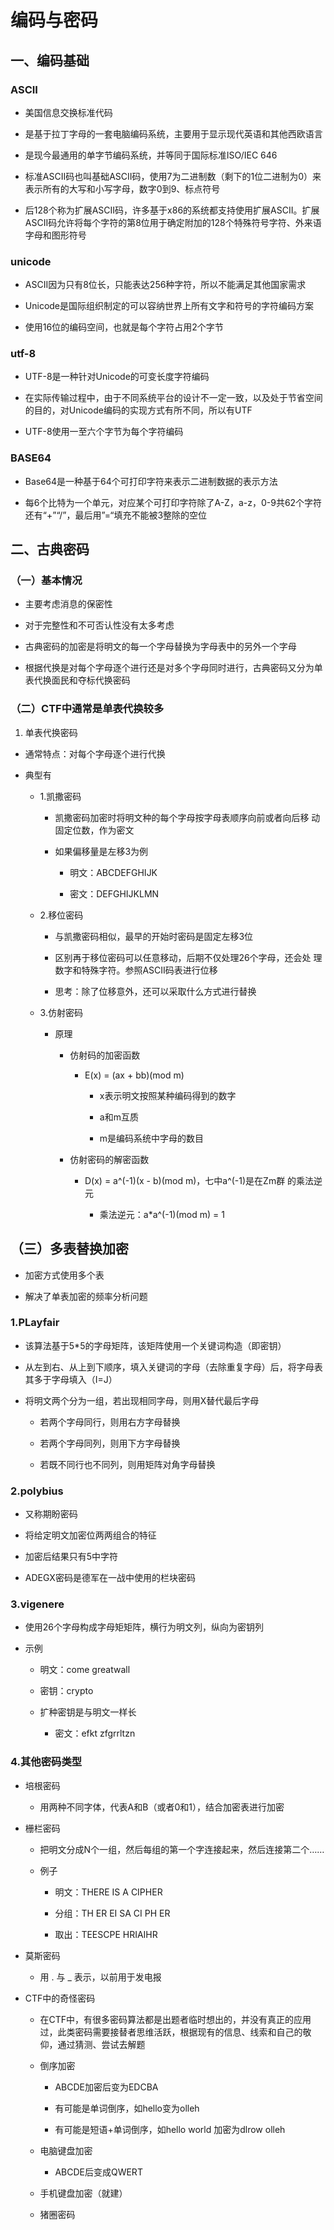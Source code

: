 # 编码与密码

## 一、编码基础

### ASCII

- 美国信息交换标准代码

- 是基于拉丁字母的一套电脑编码系统，主要用于显示现代英语和其他西欧语言

- 是现今最通用的单字节编码系统，并等同于国际标准ISO/IEC 646

- 标准ASCII码也叫基础ASCII码，使用7为二进制数（剩下的1位二进制为0）来表示所有的大写和小写字母，数字0到9、标点符号

- 后128个称为扩展ASCII码，许多基于x86的系统都支持使用扩展ASCII。扩展ASCII码允许将每个字符的第8位用于确定附加的128个特殊符号字符、外来语字母和图形符号

### unicode

- ASCII因为只有8位长，只能表达256种字符，所以不能满足其他国家需求

- Unicode是国际组织制定的可以容纳世界上所有文字和符号的字符编码方案

- 使用16位的编码空间，也就是每个字符占用2个字节

### utf-8

- UTF-8是一种针对Unicode的可变长度字符编码

- 在实际传输过程中，由于不同系统平台的设计不一定一致，以及处于节省空间的目的，对Unicode编码的实现方式有所不同，所以有UTF

- UTF-8使用一至六个字节为每个字符编码

### BASE64

- Base64是一种基于64个可打印字符来表示二进制数据的表示方法

- 每6个比特为一个单元，对应某个可打印字符除了A-Z，a-z，0-9共62个字符还有“+”“/”，最后用”=“填充不能被3整除的空位

## 二、古典密码

###  （一）基本情况

- 主要考虑消息的保密性

- 对于完整性和不可否认性没有太多考虑

- 古典密码的加密是将明文的每一个字母替换为字母表中的另外一个字母

- 根据代换是对每个字母逐个进行还是对多个字母同时进行，古典密码又分为单表代换面民和夺标代换密码

### （二）CTF中通常是单表代换较多

1. 单表代换密码

- 通常特点：对每个字母逐个进行代换

- 典型有

	- 1.凯撒密码

		- 凯撒密码加密时将明文种的每个字母按字母表顺序向前或者向后移	动固定位数，作为密文

		- 如果偏移量是左移3为例

			- 明文：ABCDEFGHIJK

			- 密文：DEFGHIJKLMN

	- 2.移位密码

		- 与凯撒密码相似，最早的开始时密码是固定左移3位

		- 区别再于移位密码可以任意移动，后期不仅处理26个字母，还会处	理数字和特殊字符。参照ASCII码表进行位移

		- 思考：除了位移意外，还可以采取什么方式进行替换

	- 3.仿射密码

		- 原理

			- 仿射码的加密函数

				- E(x) = (ax + bb)(mod m)

					- x表示明文按照某种编码得到的数字

					- a和m互质

					- m是编码系统中字母的数目

			- 仿射密码的解密函数

				- D(x) = a^(-1)(x - b)(mod m)，七中a^(-1)是在Zm群	的乘法逆元

					- 乘法逆元：a*a^(-1)(mod m) = 1

## （三）多表替换加密

- 加密方式使用多个表

- 解决了单表加密的频率分析问题

### 1.PLayfair

- 该算法基于5*5的字母矩阵，该矩阵使用一个关键词构造（即密钥）

- 从左到右、从上到下顺序，填入关键词的字母（去除重复字母）后，将字母表其多于字母填入（I=J）

- 将明文两个分为一组，若出现相同字母，则用X替代最后字母

	- 若两个字母同行，则用右方字母替换

	- 若两个字母同列，则用下方字母替换

	- 若既不同行也不同列，则用矩阵对角字母替换

### 2.polybius

- 又称期盼密码

- 将给定明文加密位两两组合的特征

- 加密后结果只有5中字符

- ADEGX密码是德军在一战中使用的栏块密码

### 3.vigenere

- 使用26个字母构成字母矩矩阵，横行为明文列，纵向为密钥列

- 示例

	- 明文：come greatwall

	- 密钥：crypto

	- 扩种密钥是与明文一样长

		- 密文：efkt zfgrrltzn

### 4.其他密码类型

- 培根密码

	- 用两种不同字体，代表A和B（或者0和1），结合加密表进行加密

- 栅栏密码

	- 把明文分成N个一组，然后每组的第一个字连接起来，然后连接第二个……

	- 例子

		- 明文：THERE IS A CIPHER

		- 分组：TH ER EI SA CI PH ER

		- 取出：TEESCPE HRIAIHR

- 莫斯密码

	- 用 . 与 _ 表示，以前用于发电报

- CTF中的奇怪密码

	- 在CTF中，有很多密码算法都是出题者临时想出的，并没有真正的应用过，此类密码需要接替者思维活跃，根据现有的信息、线索和自己的敬仰，通过猜测、尝试去解题

	- 倒序加密

		- ABCDE加密后变为EDCBA

		- 有可能是单词倒序，如hello变为olleh

		- 有可能是短语+单词倒序，如hello world 加密为dlrow  olleh

	- 电脑键盘加密

		- ABCDE后变成QWERT

	- 手机键盘加密（就建）

	- 猪圈密码

